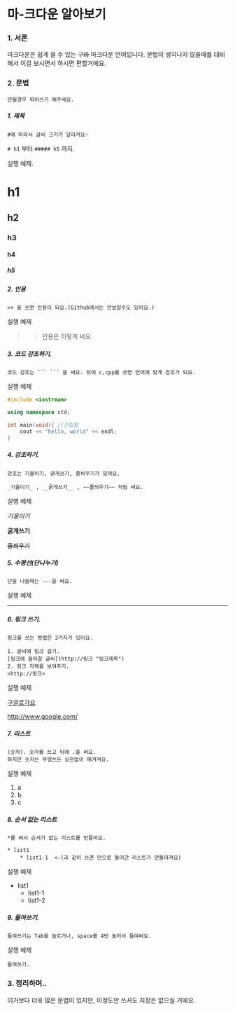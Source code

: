 # 마-크다운 알아보기

### 1. 서론

마크다운은 쉽게 쓸 수 있는 ~~구라~~ 마크다운 언어입니다. 문법이 생각나지 않을때를 대비해서 이걸 보시면서 하시면 편할거에요.

### 2. 문법

    안될경우 띄어쓰기 해주세요.

##### 1. 제목

    #에 따라서 글씨 크기가 달라져요~

` # h1 ` 부터 ` ##### h5 ` 까지.

실행 예제.

# h1
## h2
### h3
#### h4
##### h5

##### 2. 인용

    >> 을 쓰면 인용이 되요.(Github에서는 안보일수도 있어요.)

실행 예제

>> 인용은 이렇게 써요.

##### 3. 코드 강조하기.

    코드 강조는 ``` ``` 을 써요. 뒤에 c,cpp를 쓰면 언어에 맞게 강조가 되요.

실행 예제

```cpp
#include <iostream>

using namespace std;

int main(void){ //진입점
    cout << "hello, world" << endl; 
}
```

##### 4. 강조하기.

    강조는 기울이기, 굵게쓰기, 줄씌우기가 있어요.

    _기울이기_ , __굵게쓰기__ , ~~줄씌우기~~ 처럼 써요.

실행 예제

_기울이기_

__굵게쓰기__

~~줄씌우기~~

##### 5. 수평선(단나누기)

    단을 나눌때는 ---을 써요.

실행 예제

---

##### 6. 링크 쓰기.

    링크를 쓰는 방법은 2가지가 있어요.

    1. 글씨에 링크 걸기.
    [링크에 들어갈 글씨](http://링크 "링크제목")
    2. 링크 자체를 보여주기.
    <http://링크>

실행 예제

[구글로가요](https://www.google.com/ "google")

<http://www.google.com/>

##### 7. 리스트

    (숫자). 숫자를 쓰고 뒤에 .을 써요.
    하지만 숫자는 무얼쓰든 상관없이 매겨져요.

실행 예제

1. a
2. b
3. c

##### 8. 순서 없는 리스트

    *를 써서 순서가 없는 리스트를 만들어요.

    * list1
        * list1-1  <-(과 같이 쓰면 안으로 들어간 리스트가 만들어져요)

실행 예제

* list1
    * list1-1
    * list1-2
    
##### 9. 들여쓰기.

    들여쓰기는 Tab을 눌르거나, space를 4번 눌러서 들여써요.

실행 예제

    들여쓰기.

### 3. 정리하며..

이거보다 더욱 많은 문법이 있지만, 이정도만 쓰셔도 지장은 없으실 거에요.